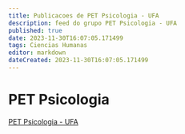 ```yaml
---
title: Publicacoes de PET Psicologia - UFA
description: feed do grupo PET Psicologia - UFA
published: true
date: 2023-11-30T16:07:05.171499
tags: Ciencias Humanas
editor: markdown
dateCreated: 2023-11-30T16:07:05.171499
---
```


# PET Psicologia
[PET Psicologia - UFA](/grupo/88PETPsicologiaUFA.md)